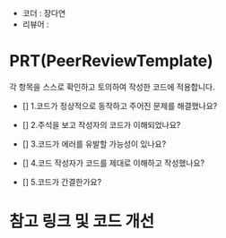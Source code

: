 - 코더 : 장다연
- 리뷰어 :


# PRT(PeerReviewTemplate)
각 항목을 스스로 확인하고 토의하여 작성한 코드에 적용합니다.
- [] 1.코드가 정상적으로 동작하고 주어진 문제를 해결했나요?
- [] 2.주석을 보고 작성자의 코드가 이해되었나요?
  
- [] 3.코드가 에러를 유발할 가능성이 있나요?
  
- [] 4.코드 작성자가 코드를 제대로 이해하고 작성했나요?
  
- [] 5.코드가 간결한가요?
 
  


# 참고 링크 및 코드 개선

